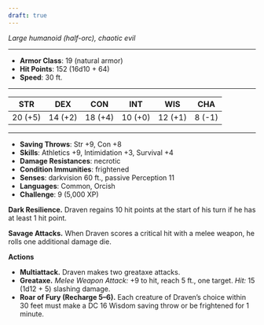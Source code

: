 ```yaml
---
draft: true
---
```


_Large humanoid (half-orc), chaotic evil_

---

- **Armor Class**: 19 (natural armor)
- **Hit Points**: 152 (16d10 + 64)
- **Speed**: 30 ft.

---

|STR|DEX|CON|INT|WIS|CHA|
|---|---|---|---|---|---|
|20 (+5)|14 (+2)|18 (+4)|10 (+0)|12 (+1)|8 (-1)|

---

- **Saving Throws**: Str +9, Con +8
- **Skills**: Athletics +9, Intimidation +3, Survival +4
- **Damage Resistances**: necrotic
- **Condition Immunities**: frightened
- **Senses**: darkvision 60 ft., passive Perception 11
- **Languages**: Common, Orcish
- **Challenge**: 9 (5,000 XP)

**Dark Resilience.** Draven regains 10 hit points at the start of his turn if he has at least 1 hit point.

**Savage Attacks.** When Draven scores a critical hit with a melee weapon, he rolls one additional damage die.

**Actions**

- **Multiattack.** Draven makes two greataxe attacks.
- **Greataxe.** _Melee Weapon Attack:_ +9 to hit, reach 5 ft., one target. _Hit:_ 15 (1d12 + 5) slashing damage.
- **Roar of Fury (Recharge 5–6).** Each creature of Draven’s choice within 30 feet must make a DC 16 Wisdom saving throw or be frightened for 1 minute.